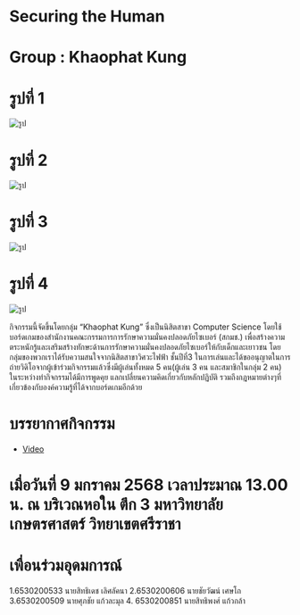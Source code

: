 # Securing the Human
# Group : Khaophat Kung

# รูปที่ 1
  ![รูป](picture/1.jpg)

# รูปที่ 2
  ![รูป](picture/2.jpg)

# รูปที่ 3
  ![รูป](picture/3.jpg)

# รูปที่ 4
  ![รูป](picture/4.jpg)

กิจกรรมนี้จัดขึ้นโดยกลุ่ม “Khaophat Kung” ซึ่งเป็นนิสิตสาขา Computer Science โดยใช้บอร์ดเกมของสำนักงานคณะกรรมการการรักษาความมั่นคงปลอดภัยไซเบอร์ (สกมช.) เพื่อสร้างความตระหนักรู้และเสริมสร้างทักษะด้านการรักษาความมั่นคงปลอดภัยไซเบอร์ให้กับเด็กและเยาวชน
โดยกลุ่มของพวกเราได้รับความสนใจจากนิสิตสาขาวิศวะไฟฟ้า ชั้นปีที่3 ในการเล่นและได้ขออนุญาตในการถ่ายวิดิโอจากผู้เข้าร่วมกิจกรรมแล้วซึ่งมีผู้เล่นทั้งหมด 5 คน(ผู้เล่น 3 คน และสมาชิกในกลุ่ม 2 คน) ในระหว่างทำกิจกรรมได้มีการพูดคุย แลกเปลี่ยนความคิดเกี่ยวกับหลักปฏิบัติ รวมถึงกฎหมายต่างๆที่เกี่ยวข้องกับองค์ความรู้ที่ได้จากบอร์ดเกมอีกด้วย

# บรรยากาศกิจกรรม
  - [Video](https://www.youtube.com/watch?v=AhBi6ux9CI0&t=14s)

# เมื่อวันที่ 9 มกราคม 2568 เวลาประมาณ 13.00 น. ณ บริเวณหอใน ตึก 3 มหาวิทยาลัยเกษตรศาสตร์ วิทยาเขตศรีราชา

# เพื่อนร่วมอุดมการณ์
1.6530200533 นายสิทธิเดช เลิศลัคนา
2.6530200606 นายชัยวัฒน์ เศษโถ
3.6530200509 นายศุภชัย แก้วละมุล
4. 6530200851 นายสิทธิพงศ์ แก้วกล้า
